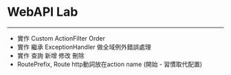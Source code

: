 ﻿# WebAPI Lab
----------
- 實作 Custom ActionFilter Order
- 實作 繼承 ExceptionHandler 做全域例外錯誤處理
- 實作 查詢 新增 修改 刪除 
- RoutePrefix, Route http動詞放在action name (開始 - 習慣取代配置)




